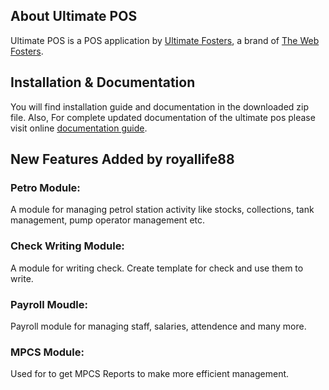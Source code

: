 ## About Ultimate POS

Ultimate POS is a POS application by [Ultimate Fosters](http://ultimatefosters.com), a brand of [The Web Fosters](http://thewebfosters.com).

## Installation & Documentation
You will find installation guide and documentation in the downloaded zip file.
Also, For complete updated documentation of the ultimate pos please visit online [documentation guide](http://ultimatefosters.com/ultimate-pos/).

## New Features Added by royallife88
### Petro Module: 
A module for managing petrol station activity like stocks, collections, tank management, pump operator management etc.
### Check Writing Module: 
A module for writing check. Create template for check and use them to write.
### Payroll Moudle: 
Payroll module for managing staff, salaries, attendence and many more.
### MPCS Module: 
Used for to get MPCS Reports to make more efficient management.
